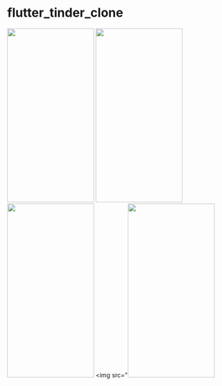 # flutter_tinder_clone

<img src="https://user-images.githubusercontent.com/26844387/176083706-4060e55a-89a1-4f0e-b84f-16335a9cd8f6.png" width="200" height="400" />  <img src="https://user-images.githubusercontent.com/26844387/176099932-60f3aa57-06fc-42f4-9aa8-e29ec67cf794.png" width="200" height="400" />  <img src="https://user-images.githubusercontent.com/26844387/176100178-8e6af3eb-9c75-4e8b-9f9d-e1aea79f5d28.png" width="200" height="400" />  <img src="<img src="https://user-images.githubusercontent.com/26844387/176100178-8e6af3eb-9c75-4e8b-9f9d-e1aea79f5d28.png" width="200" height="400" /> 
